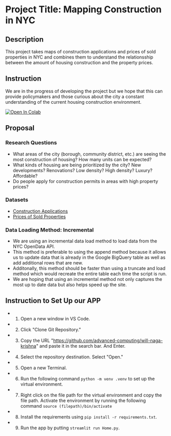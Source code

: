 # Project Title: Mapping Construction in NYC

## Description
This project takes maps of construction applications and prices of sold properties in NYC and combines them to understand the relationsship between the amount of housing construction and the property prices.

## Instruction
We are in the progress of developing the project but we hope that this can provide policymakers and those curious about the city a constant understanding of the current housing construction environment.

<a target="_blank" href="https://colab.research.google.com/github/advanced-computing/willnaga">
  <img src="https://colab.research.google.com/assets/colab-badge.svg" alt="Open In Colab"/>
</a>

## Proposal 

### Research Questions
- What areas of the city (borough, community district, etc.) are seeing the most construction of housing? How many units can be expected?
- What kinds of housing are being prioritized by the city? New developments? Renovations? Low density? High density? Luxury? Affordable?
- Do people apply for construction permits in areas with high property prices?

### Datasets
- [Construction Applications](https://data.cityofnewyork.us/Housing-Development/DOB-NOW-Build-Job-Application-Filings/w9ak-ipjd/about_data)
- [Prices of Sold Properties](https://data.cityofnewyork.us/City-Government/NYC-Citywide-Annualized-Calendar-Sales-Update/w2pb-icbu/about_data)
  
### Data Loading Method: Incremental
- We are using an incremental data load method to load data from the NYC OpenData API.
- This method is preferable to using the append method because it allows us to update data that is already in the Google BigQuery table as well as add additional rows that are new.
- Additonally, this method should be faster than using a truncate and load method which would recreate the entire table each time the script is run.
- We are hoping that using an incremental method not only captures the most up to date data but also helps speed up the site.

## Instruction to Set Up our APP
- 1. Open a new window in VS Code.
- 2. Click "Clone Git Repository."
- 3. Copy the URL "https://github.com/advanced-computing/will-naga-krishna" and paste it in the search bar. And Enter.
- 4. Select the repository destination. Select "Open." 
- 5. Open a new Terminal. 
- 6. Run the following command `python -m venv .venv` to set up the virtual environment. 
- 7. Right click on the file path for the virtual environment and copy the file path. Activate the environment by running the following command `source (filepath)/bin/activate`
- 8. Install the requirements using `pip install -r requirements.txt`.
- 9. Run the app by putting `streamlit run Home.py`.